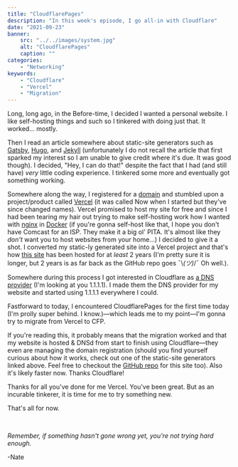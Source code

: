 ```yaml
---
title: "CloudflarePages"
description: "In this week's episode, I go all-in with Cloudflare"
date: "2021-09-23"
banner:
    src: "../../images/system.jpg"
    alt: "CloudflarePages"
    caption: ""
categories:
    - "Networking"
keywords:
    - "Cloudflare"
    - "Vercel"
    - "Migration"
---
```



Long, long ago, in the Before-time, I decided I wanted a personal website. I like self-hosting things and such so I tinkered with doing just that. It worked... mostly.

Then I read an article somewhere about static-site generators such as [Gatsby](https://www.gatsbyjs.com/), [Hugo](https://gohugo.io/), and [Jekyll](https://jekyllrb.com/) (unfortunately I do not recall the article that first sparked my interest so I am unable to give credit where it's due. It was good though). I decided, "Hey, I can do that!" despite the fact that I had (and still have) _very_ little coding experience. I tinkered some more and eventually got something working.

Somewhere along the way, I registered for a [domain](natefugal.tech/about) and stumbled upon a project/product called [Vercel](https://vercel.com/) (it was called Now when I started but they've since changed names). Vercel promised to host my site for free and since I had been tearing my hair out trying to make self-hosting work how I wanted with [nginx](https://nginx.org/en/) in [Docker](https://www.docker.com/) (if you're gonna self-host like that, I hope you don't have Comcast for an ISP. They make it a big ol' PITA. It's almost like they _don't_ want you to host websites from your home...) I decided to give it a shot. I converted my static-ly generated site into a Vercel project and that's how [this site](https://natefugal.tech/) has been hosted for at _least_ 2 years (I'm pretty sure it is longer, but 2 years is as far back as the GitHub repo goes ¯\\_(ツ)_/¯ Oh well.).

Somewhere during this process I got interested in Cloudflare as [a DNS provider](https://blog.cloudflare.com/announcing-1111/) (I'm looking at you 1.1.1.1). I made them the DNS provider for my website and started using 1.1.1.1 everywhere I could.

Fastforward to today, I encountered CloudflarePages for the first time today (I'm prolly super behind. I know.)―which leads me to my point―I'm gonna try to migrate from Vercel to CFP.

If you're reading this, it probably means that the migration worked and that my website is hosted & DNSd from start to finish using Cloudflare―they even are managing the domain registration (should you find yourself curious about how it works, check out one of the static-site generators linked above. Feel free to checkout the [GitHub repo](https://github.com/nfugal/stunning-octo-pancake) for this site too). Also it's likely faster now. Thanks Cloudflare!

Thanks for all you've done for me Vercel. You've been great. But as an incurable tinkerer, it is time for me to try something new.

That's all for now.

<br />

_Remember, if something hasn't gone wrong yet, you're not trying hard enough._

-Nate
